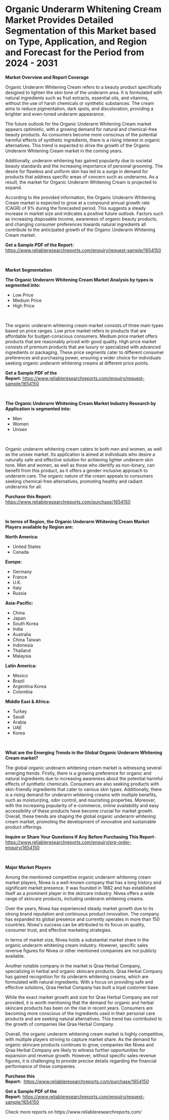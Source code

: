 <p><h1>Organic Underarm Whitening Cream Market Provides Detailed Segmentation of this Market based on Type, Application, and Region and Forecast for the Period from 2024 - 2031</h1></p><p><strong>Market Overview and Report Coverage</strong></p>
<p><p>Organic Underarm Whitening Cream refers to a beauty product specifically designed to lighten the skin tone of the underarm area. It is formulated with natural ingredients such as fruit extracts, essential oils, and vitamins, without the use of harsh chemicals or synthetic substances. The cream aims to reduce pigmentation, dark spots, and discoloration, providing a brighter and even-toned underarm appearance.</p><p>The future outlook for the Organic Underarm Whitening Cream market appears optimistic, with a growing demand for natural and chemical-free beauty products. As consumers become more conscious of the potential harmful effects of synthetic ingredients, there is a rising interest in organic alternatives. This trend is expected to drive the growth of the Organic Underarm Whitening Cream market in the coming years.</p><p>Additionally, underarm whitening has gained popularity due to societal beauty standards and the increasing importance of personal grooming. The desire for flawless and uniform skin has led to a surge in demand for products that address specific areas of concern such as underarms. As a result, the market for Organic Underarm Whitening Cream is projected to expand.</p><p>According to the provided information, the Organic Underarm Whitening Cream market is expected to grow at a compound annual growth rate (CAGR) of 9% during the forecasted period. This suggests a steady increase in market size and indicates a positive future outlook. Factors such as increasing disposable income, awareness of organic beauty products, and changing consumer preferences towards natural ingredients all contribute to the anticipated growth of the Organic Underarm Whitening Cream market.</p></p>
<p><strong>Get a Sample PDF of the Report:</strong> <a href="https://www.reliableresearchreports.com/enquiry/request-sample/1654150">https://www.reliableresearchreports.com/enquiry/request-sample/1654150</a></p>
<p>&nbsp;</p>
<p><strong>Market Segmentation</strong></p>
<p><strong>The Organic Underarm Whitening Cream Market Analysis by types is segmented into:</strong></p>
<p><ul><li>Low Price</li><li>Medium Price</li><li>High Price</li></ul></p>
<p>&nbsp;</p>
<p><p>The organic underarm whitening cream market consists of three main types based on price ranges. Low price market refers to products that are affordable for budget-conscious consumers. Medium price market offers products that are reasonably priced with good quality. High price market consists of premium products that are luxury or specialized with advanced ingredients or packaging. These price segments cater to different consumer preferences and purchasing power, ensuring a wider choice for individuals seeking organic underarm whitening creams at different price points.</p></p>
<p><strong>Get a Sample PDF of the Report:</strong>&nbsp;<a href="https://www.reliableresearchreports.com/enquiry/request-sample/1654150">https://www.reliableresearchreports.com/enquiry/request-sample/1654150</a></p>
<p>&nbsp;</p>
<p><strong>The Organic Underarm Whitening Cream Market Industry Research by Application is segmented into:</strong></p>
<p><ul><li>Men</li><li>Women</li><li>Unisex</li></ul></p>
<p>&nbsp;</p>
<p><p>Organic underarm whitening cream caters to both men and women, as well as the unisex market. Its application is aimed at individuals who desire a naturally safe and effective solution for achieving lighter underarm skin tone. Men and women, as well as those who identify as non-binary, can benefit from this product, as it offers a gender-inclusive approach to underarm care. The organic nature of the cream appeals to consumers seeking chemical-free alternatives, promoting healthy and radiant underarms for all.</p></p>
<p><strong>Purchase this Report:</strong>&nbsp; <a href="https://www.reliableresearchreports.com/purchase/1654150">https://www.reliableresearchreports.com/purchase/1654150</a></p>
<p>&nbsp;</p>
<p><strong>In terms of Region, the Organic Underarm Whitening Cream Market Players available by Region are:</strong></p>
<p>
    <p> <strong> North America: </strong>
        <ul>
            <li>United States</li>
            <li>Canada</li>
        </ul>
        </p> 
    <p> <strong> Europe: </strong>
        <ul>
            <li>Germany</li>
            <li>France</li>
            <li>U.K.</li>
            <li>Italy</li>
            <li>Russia</li>
        </ul>
        </p> 
    <p> <strong> Asia-Pacific: </strong>
        <ul>
            <li>China</li>
            <li>Japan</li>
            <li>South Korea</li>
            <li>India</li>
            <li>Australia</li>
            <li>China Taiwan</li>
            <li>Indonesia</li>
            <li>Thailand</li>
            <li>Malaysia</li>
        </ul>
        </p> 
    <p> <strong> Latin America: </strong>
        <ul>
            <li>Mexico</li>
            <li>Brazil</li>
            <li>Argentina Korea</li>
            <li>Colombia</li>
        </ul>
        </p> 
    <p> <strong> Middle East & Africa: </strong>
        <ul>
            <li>Turkey</li>
            <li>Saudi</li>
            <li>Arabia</li>
            <li>UAE</li>
            <li>Korea</li>
        </ul>
    </p>
    </p>
<p>&nbsp;</p>
<p><strong>What are the Emerging Trends in the Global Organic Underarm Whitening Cream market?</strong></p>
<p><p>The global organic underarm whitening cream market is witnessing several emerging trends. Firstly, there is a growing preference for organic and natural ingredients due to increasing awareness about the potential harmful effects of synthetic chemicals. Consumers are also seeking products with skin-friendly ingredients that cater to various skin types. Additionally, there is a rising demand for underarm whitening creams with multiple benefits, such as moisturizing, odor control, and nourishing properties. Moreover, with the increasing popularity of e-commerce, online availability and easy accessibility of these products have become crucial for market growth. Overall, these trends are shaping the global organic underarm whitening cream market, promoting the development of innovative and sustainable product offerings.</p></p>
<p><strong>Inquire or Share Your Questions If Any Before Purchasing This Report</strong>- <a href="https://www.reliableresearchreports.com/enquiry/pre-order-enquiry/1654150">https://www.reliableresearchreports.com/enquiry/pre-order-enquiry/1654150</a></p>
<p>&nbsp;</p>
<p><strong>Major Market Players</strong></p>
<p><p>Among the mentioned competitive organic underarm whitening cream market players, Nivea is a well-known company that has a long history and significant market presence. It was founded in 1882 and has established itself as a prominent player in the skincare industry. Nivea offers a wide range of skincare products, including underarm whitening creams.</p><p>Over the years, Nivea has experienced steady market growth due to its strong brand reputation and continuous product innovation. The company has expanded its global presence and currently operates in more than 150 countries. Nivea's success can be attributed to its focus on quality, consumer trust, and effective marketing strategies.</p><p>In terms of market size, Nivea holds a substantial market share in the organic underarm whitening cream industry. However, specific sales revenue figures for Nivea or other mentioned companies are not publicly available.</p><p>Another notable company in the market is Qraa Herbal Company, specializing in herbal and organic skincare products. Qraa Herbal Company has gained recognition for its underarm whitening creams, which are formulated with natural ingredients. With a focus on providing safe and effective solutions, Qraa Herbal Company has built a loyal customer base.</p><p>While the exact market growth and size for Qraa Herbal Company are not provided, it is worth mentioning that the demand for organic and herbal skincare products has been on the rise in recent years. Consumers are becoming more conscious of the ingredients used in their personal care products and are seeking natural alternatives. This trend has contributed to the growth of companies like Qraa Herbal Company.</p><p>Overall, the organic underarm whitening cream market is highly competitive, with multiple players striving to capture market share. As the demand for organic skincare products continues to grow, companies like Nivea and Qraa Herbal Company are likely to witness further opportunities for expansion and revenue growth. However, without specific sales revenue figures, it is challenging to provide precise details regarding the financial performance of these companies.</p></p>
<p><strong>Purchase this Report:</strong>&nbsp;&nbsp;<a href="https://www.reliableresearchreports.com/purchase/1654150">https://www.reliableresearchreports.com/purchase/1654150</a></p>
<p></p>
<p><strong>Get a Sample PDF of the Report:</strong>&nbsp;<a href="https://www.reliableresearchreports.com/enquiry/request-sample/1654150">https://www.reliableresearchreports.com/enquiry/request-sample/1654150</a></p>
<p>Check more reports on https://www.reliableresearchreports.com/</p>